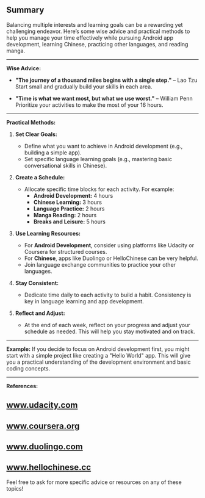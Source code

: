 ## Summary
Balancing multiple interests and learning goals can be a rewarding yet challenging endeavor. Here’s some wise advice and practical methods to help you manage your time effectively while pursuing Android app development, learning Chinese, practicing other languages, and reading manga.

---

**Wise Advice:**
- **"The journey of a thousand miles begins with a single step."** – Lao Tzu  
  Start small and gradually build your skills in each area.

- **"Time is what we want most, but what we use worst."** – William Penn  
  Prioritize your activities to make the most of your 16 hours.

---

**Practical Methods:**

1. **Set Clear Goals:**
   - Define what you want to achieve in Android development (e.g., building a simple app).
   - Set specific language learning goals (e.g., mastering basic conversational skills in Chinese).

2. **Create a Schedule:**
   - Allocate specific time blocks for each activity. For example:
     - **Android Development:** 4 hours
     - **Chinese Learning:** 3 hours
     - **Language Practice:** 2 hours
     - **Manga Reading:** 2 hours
     - **Breaks and Leisure:** 5 hours

3. **Use Learning Resources:**
   - For **Android Development**, consider using platforms like Udacity or Coursera for structured courses.
   - For **Chinese**, apps like Duolingo or HelloChinese can be very helpful.
   - Join language exchange communities to practice your other languages.

4. **Stay Consistent:**
   - Dedicate time daily to each activity to build a habit. Consistency is key in language learning and app development.

5. **Reflect and Adjust:**
   - At the end of each week, reflect on your progress and adjust your schedule as needed. This will help you stay motivated and on track.

---

**Example:**
If you decide to focus on Android development first, you might start with a simple project like creating a "Hello World" app. This will give you a practical understanding of the development environment and basic coding concepts.

---

**References:**
## www.udacity.com
## www.coursera.org
## www.duolingo.com
## www.hellochinese.cc

Feel free to ask for more specific advice or resources on any of these topics!